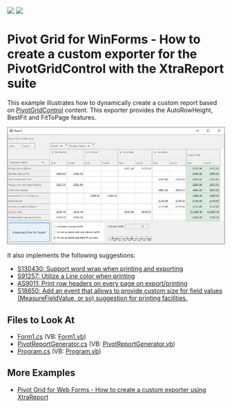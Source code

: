 <!-- default badges list -->
[![](https://img.shields.io/badge/Open_in_DevExpress_Support_Center-FF7200?style=flat-square&logo=DevExpress&logoColor=white)](https://supportcenter.devexpress.com/ticket/details/E2231)
[![](https://img.shields.io/badge/📖_How_to_use_DevExpress_Examples-e9f6fc?style=flat-square)](https://docs.devexpress.com/GeneralInformation/403183)
<!-- default badges end -->
# Pivot Grid for WinForms - How to create a custom exporter for the PivotGridControl with the XtraReport suite

This example illustrates how to dynamically create a custom report based on [PivotGridControl](https://docs.devexpress.com/WindowsForms/DevExpress.XtraPivotGrid.PivotGridControl) content. This exporter provides the AutoRowHeight, BestFit and FitToPage features.

![Pivot Grid for WinForms - Custom Exporter](images/custom-exporter-pivot-grid-winforms.png)

It also implements the following suggestions:
- [S130430: Support word wrap when printing and exporting](https://www.devexpress.com/Support/Center/p/S130430) 
- [S91257: Utilize a Line color when printing](https://www.devexpress.com/Support/Center/p/S91257)
- [AS9011: Print row headers on every page on export/printing](https://www.devexpress.com/Support/Center/p/AS9011)
- [S18650: Add an event that allows to provide custom size for field values (MeasureFieldValue, or so) suggestion for printing facilities.](https://www.devexpress.com/Support/Center/p/S18650)

## Files to Look At
* [Form1.cs](./CS/Report_at_Runtime/Form1.cs) (VB: [Form1.vb](./VB/Report_at_Runtime/Form1.vb))
* [PivotReportGenerator.cs](./CS/Report_at_Runtime/PivotReportGenerator.cs) (VB: [PivotReportGenerator.vb](./VB/Report_at_Runtime/PivotReportGenerator.vb))
* [Program.cs](./CS/Report_at_Runtime/Program.cs) (VB: [Program.vb](./VB/Report_at_Runtime/Program.vb))

## More Examples

- [Pivot Grid for Web Forms - How to create a custom exporter using XtraReport](https://github.com/DevExpress-Examples/how-to-create-a-custom-exporter-using-xtrareport-autorowheight-bestfit-and-fittopage-e2686)


